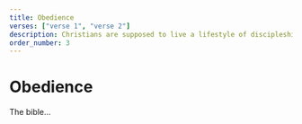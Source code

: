 ```yaml
---
title: Obedience
verses: ["verse 1", "verse 2"]
description: Christians are supposed to live a lifestyle of discipleship and obedience. To truly worship God, one must be obedient to Him.
order_number: 3
---
```


# Obedience

The bible...